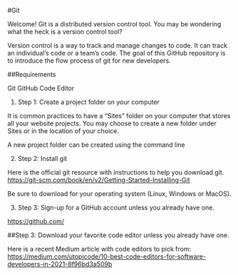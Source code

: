 #Git

Welcome! Git is a distributed version control tool. You may be wondering what the heck is a version control tool? 

Version control is a way to track and manage changes to code. It can track an individual’s code or a team’s code. The goal of this GitHub repository is to introduce the flow process of git for new developers.

##Requirements

Git
GitHub
Code Editor 

1. Step 1: Create a project folder on your computer

It is common practices to have a “Sites” folder on your computer that stores all your website projects. You may choose to create a new folder under Sites or in the location of your choice. 

A new project folder can be created using the command line 

2. Step 2: Install git 

Here is the official git resource with instructions to help you download git. https://git-scm.com/book/en/v2/Getting-Started-Installing-Git

Be sure to download for your operating system (Linux, Windows or MacOS).

3. Step 3: Sign-up for a GitHub account unless you already have one. 

https://github.com/

##Step 3: Download your favorite code editor unless you already have one. 

Here is a recent Medium article with code editors to pick from: https://medium.com/utopicode/10-best-code-editors-for-software-developers-in-2021-8f96bd3a509b

